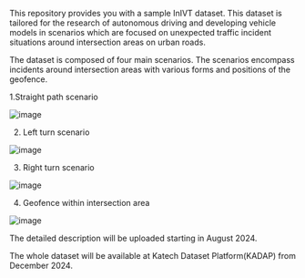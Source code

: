This repository provides you with a sample InIVT dataset.
This dataset is tailored for the research of autonomous driving and developing vehicle models in scenarios which are focused on unexpected traffic incident situations around intersection areas on urban roads.

The dataset is composed of four main scenarios. 
The scenarios encompass incidents around intersection areas with various forms and positions of the geofence.

1.Straight path scenario

![image](https://github.com/ParkJunYeop/InIVT-dataset/assets/61575966/2e3d8af2-73a7-42e4-a90a-8ab32e9515a3)

2. Left turn scenario

![image](https://github.com/ParkJunYeop/InIVT-dataset/assets/61575966/10ab26a9-35a9-4e93-af54-02f264101feb)

3. Right turn scenario

![image](https://github.com/ParkJunYeop/InIVT-dataset/assets/61575966/4a1ec729-74c9-49c6-a2b7-f952b0158146)

4. Geofence within intersection area

![image](https://github.com/ParkJunYeop/InIVT-dataset/assets/61575966/93408d09-db10-435b-b1eb-993cf9ec9810)


The detailed description will be uploaded starting in August 2024.

The whole dataset will be available at Katech Dataset Platform(KADAP) from December 2024.
